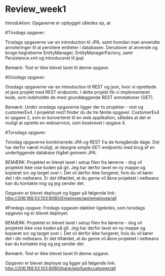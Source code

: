 # Review_week1

Introduktion:
Opgaverne er opbygget således op, at 



#Tirsdags opgaver:

Tirsdags opgaverne var en introduction til JPA, samt hvordan man anvendte annoteringer til at persitere entiteter i databasen. Derudover at anvende og bruge begreberne EntityManager, EntityManagerFactory, samt Persistence.xml og introduceret til jpql.

Bemærk: Test er ikke blevet lavet til denne opgave. 



#Onsdags opgaver:

Onsdags opgaverne var en introduction til REST og json, hvor vi oprettede et java projekt med REST endpoints. I dette projekt fik vi implementeret kode, som indeholdte de mest grundlæggende REST annotationer (GET). 

Bemærk: Under onsdags opgaverne ligger der to projekter - rest og customerEx4. I projektet rest1 finder du de tre første opgaver. CustomerEx4 er opgave 2, som er konverteret til en web applikation, således at det er muligt at oprette en webservice, som beskrevet i opgave 4.



#Torsdags opgaver: 

Torsdag opgaverne kombinerede JPA og REST fra de foregående dage. Det har derfor været muligt, at designe simple GET-endpoints med brug af en underliggende database tilgået gennem JPA.

BEMÆRK: Projektet er blevet lavet i setup filen fra lærerne - dog vil projektet ikke vise koden på git. Jeg har derfor lavet en ny mappe og kopieret src og target over i. Det vil derfor ikke fungerer, hvis du vil kører det i din netbeans. Er det tilfældet, at du gerne vil åbne projektet i netbeans kan du kontakte mig og jeg sender det. 

Opgaven er blevet deployet og ligger på følgende link: 
http://206.189.53.103:8080/Employee/api/employee/all



#Fredags opgave:
Fredags opgaven dækker ligeledes, som torsdags opgaven og er blevet deployet.

BEMÆRK: Projektet er blevet lavet i setup filen fra lærerne - dog vil projektet ikke vise koden på git. Jeg har derfor lavet en ny mappe og kopieret src og target over i. Det vil derfor ikke fungerer, hvis du vil kører det i din netbeans. Er det tilfældet, at du gerne vil åbne projektet i netbeans kan du kontakte mig og jeg sender det. 

Bemærk: Test er ikke blevet lavet til denne opgave. 

Opgaven er blevet deployet og ligger på følgende link:
http://206.189.53.103:8080/bank/api/bankcustomer/all
